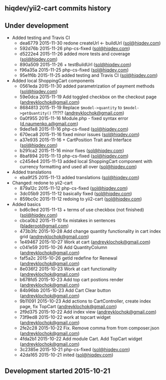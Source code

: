 hiqdev/yii2-cart commits history
--------------------------------

## Under development

- Added testing and Travis CI
    - dea6779 2015-11-30 redone createUrl <- buildUrl (sol@hiqdev.com)
    - 592d76b 2015-11-26 php-cs-fixed (sol@hiqdev.com)
    - d5222e4 2015-11-26 added more tests and coverage (sol@hiqdev.com)
    - 890a509 2015-11-26 + testBuildUrl (sol@hiqdev.com)
    - f96a35a 2015-11-25 php-cs-fixed (sol@hiqdev.com)
    - 95e1f6b 2015-11-25 added testing and Travis CI (sol@hiqdev.com)
- Added local ShoppingCart components
    - 0561eda 2015-11-30 added parametrization of payment methods (sol@hiqdev.com)
    - 59e0dca 2015-11-19 Add toggled checkbox on the checkout page (andreyklochok@gmail.com)
    - 8684813 2015-11-19 Replace `$model->quantity` to `$model->getQuantity()` !?!?!? (andreyklochok@gmail.com)
    - 0a0f955 2015-11-16 Module.php - fixed syntax error (d.naumenko.a@gmail.com)
    - 9ded1e8 2015-11-16 php-cs-fixed (sol@hiqdev.com)
    - 670eca8 2015-11-16 fixed minor issues (sol@hiqdev.com)
    - a37e935 2015-11-16 + CartPosition Trait and Interface (sol@hiqdev.com)
    - b291ca2 2015-11-16 minor fixes (sol@hiqdev.com)
    - 8baf894 2015-11-13 php-cs-fixed (sol@hiqdev.com)
    - c2454e4 2015-11-13 added local ShoppingCart component with currency formatting and used all over (sol@hiqdev.com)
- Added translations
    - eba9f25 2015-11-13 added translations (sol@hiqdev.com)
- Changed: redone to yii2-cart
    - 879a12c 2015-11-12 php-cs-fixed (sol@hiqdev.com)
    - 3dc05b9 2015-11-12 basically fixed (sol@hiqdev.com)
    - 859bc0c 2015-11-12 redoing to yii2-cart (sol@hiqdev.com)
- Added basics
    - bd6c9ed 2015-11-13 + terms of use checkbox (not finished) (sol@hiqdev.com)
    - cbca0b2 2015-11-10 fix mistakes in sentences (bladeroot@gmail.com)
    - 473b3fc 2015-10-28 Add change quantity functionality in cart index grid (andreyklochok@gmail.com)
    - 1e49467 2015-10-27 Work at cart (andreyklochok@gmail.com)
    - c041e59 2015-10-26 Add QuantityColumn (andreyklochok@gmail.com)
    - faf5a2c 2015-10-26 getId redefine for Renewal (andreyklochok@gmail.com)
    - 8e036f2 2015-10-23 Work at cart functionality (andreyklochok@gmail.com)
    - b678fd5 2015-10-23 Add top cart postions render (andreyklochok@gmail.com)
    - 84b96bb 2015-10-23 Add Cart Clear button (andreyklochok@gmail.com)
    - 9b11091 2015-10-23 Add actions to CartController, create index page, fix TopCart (andreyklochok@gmail.com)
    - 2f9d375 2015-10-22 Add index view (andreyklochok@gmail.com)
    - 73f9ed8 2015-10-22 work at topcart widget (andreyklochok@gmail.com)
    - 2fe2c28 2015-10-22 Fix. Remove comma from from composer.json (andreyklochok@gmail.com)
    - 4fda2b1 2015-10-22 Add module Cart. Add TopCart widget (andreyklochok@gmail.com)
    - 3c2385e 2015-10-21 php-cs-fixed (sol@hiqdev.com)
    - 42da165 2015-10-21 inited (sol@hiqdev.com)

## Development started 2015-10-21

